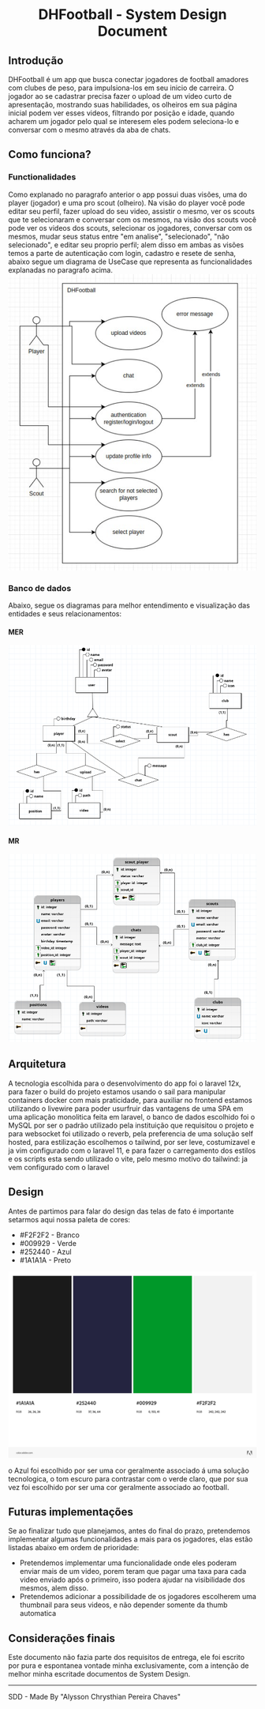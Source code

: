 # <center>DHFootball - System Design Document</center>

## Introdução
DHFootball é um app que busca conectar jogadores de football amadores com clubes de peso, para impulsiona-los em seu inicio de carreira. O jogador ao se cadastrar precisa fazer o upload de um video curto de apresentação, mostrando suas habilidades, os olheiros em sua página inicial podem ver esses videos, filtrando por posição e idade, quando acharem um jogador pelo qual se interesem eles podem seleciona-lo e conversar com o mesmo através da aba de chats.

## Como funciona?
### Functionalidades
Como explanado no paragrafo anterior o app possui duas visões, uma do player (jogador) e uma pro scout (olheiro). Na visão do player você pode editar seu perfil, fazer upload do seu video, assistir o mesmo, ver os scouts que te selecionaram e conversar com os mesmos, na visão dos scouts você pode ver os videos dos scouts, selecionar os jogadores, conversar com os mesmos, mudar seus status entre "em analise", "selecionado", "não selecionado", e editar seu proprio perfil; alem disso em ambas as visões temos a parte de autenticação com login, cadastro e resete de senha, abaixo segue um diagrama de UseCase que representa as funcionalidades explanadas no paragrafo acima.
<img src="./docs/uml/UML_UseCase.jpg" /> 

### Banco de dados
Abaixo, segue os diagramas para melhor entendimento e visualização das entidades e seus relacionamentos:

#### MER
<img src="./docs/db/DB_MER.png" />

#### MR 
<img src="./docs/db/DB_MR.png" />


## Arquitetura
A tecnologia escolhida para o desenvolvimento do app foi o laravel 12x, para fazer o build do projeto estamos usando o sail para manipular containers docker com mais praticidade, para auxiliar no frontend estamos utilizando o livewire para poder usurfruir das vantagens de uma SPA em uma aplicação monolitica feita em laravel, o banco de dados escolhido foi o MySQL por ser o padrão utilizado pela instituição que requisitou o projeto e para websocket foi utilizado o reverb, pela preferencia de uma solução self hosted, para estilização escolhemos o tailwind, por ser leve, costumizavel e ja vim configurado com o laravel 11, e para fazer o carregamento dos estilos e os scripts esta sendo utilizado o vite, pelo mesmo motivo do tailwind: ja vem configurado com o laravel

## Design
Antes de partimos para falar do design das telas de fato é importante setarmos aqui nossa paleta de cores:

- #F2F2F2 - Branco
- #009929 - Verde
- #252440 - Azul
- #1A1A1A - Preto

<img src="./docs/wireframe/pallete.jpeg" />

o Azul foi escolhido por ser uma cor geralmente associado á uma solução tecnologica, o tom escuro para contrastar com o verde claro, que por sua vez foi escolhido por ser uma cor geralmente associado ao football.

## Futuras implementações

Se ao finalizar tudo que planejamos, antes do final do prazo, pretendemos implementar algumas funcionalidades a mais para os jogadores, elas estão listadas abaixo em ordem de prioridade:

- Pretendemos implementar uma funcionalidade onde eles poderam enviar mais de um video, porem teram que pagar uma taxa para cada video enviado após o primeiro, isso podera ajudar na visibilidade dos mesmos, alem disso. 
- Pretendemos adicionar a possibilidade de os jogadores escolherem uma thumbnail para seus videos, e não depender somente da thumb automatica

## Considerações finais
Este documento não fazia parte dos requisitos de entrega, ele foi escrito por pura e espontanea vontade minha exclusivamente, com a intenção de melhor minha escritade documentos de System Design.

---
SDD - Made By "Alysson Chrysthian Pereira Chaves"

